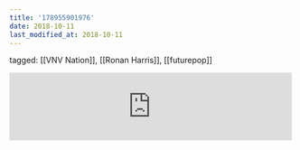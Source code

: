 ```yaml
---
title: '178955901976'
date: 2018-10-11
last_modified_at: 2018-10-11
---
```

tagged: [[VNV Nation]], [[Ronan Harris]], [[futurepop]]
<iframe allowtransparency="true" class="bandcamp_audio_player" frameborder="0" height="120" src="https://bandcamp.com/EmbeddedPlayer/size=medium/bgcol=ffffff/linkcol=0687f5/notracklist=true/transparent=true/track=4136275393/" width="500"></iframe>